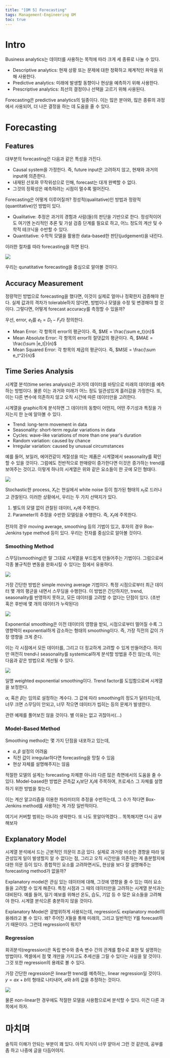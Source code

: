 ```yaml
---
title: "[OM 5] Forecasting"
tags: Management-Engineering OM
toc: true
---
```


# Intro
Business analytics는 데이터를 사용하는 목적에 따라 크게 세 종류로 나눌 수 있다.

- Descriptive analytics: 현재 상황 또는 문제에 대한 정확하고 체계적인 파악을 위해 사용한다. 
- Predictive analytics: 미래에 발생할 동향이나 현상을 예측하기 위해 사용한다.
- Prescriptive analytics: 최선의 결정이나 선택을 고르기 위해 사용된다.

Forecasting은 predictive analytics의 일종이다. 이는 많은 분야와, 많은 종류의 과정에서 사용되어, 더 나은 결정을 하는 데 도움을 줄 수 있다. 


# Forecasting
## Features
대부분의 forecasting은 다음과 같은 특성을 가진다.

- Causal system을 가정한다. 즉, future input은 고려하지 않고, 현재와 과거의 input에 의존한다.
- 내재된 산포와 무작위성으로 인해, forecast는 대개 완벽할 수 없다.
- 그것의 정확성은 예측하려는 시점이 멀수록 떨어진다.

Forecasting은 어떻게 이루어질까? 정성적(qualitative)인 방법과 정량적(quantitative)인 방법이 있다.

- Qualitative: 추정은 과거의 경험과 사람(들)의 판단을 기반으로 한다. 정성적이어도 여기엔 논리적인 추론 및 가설 검증 단계를 필요로 하고, 어느 정도의 계산 및 수학적 테크닉을 수반할 수 있다.
- Quantitative: 수학적 모델을 활용한 data-based한 판단(judgement)을 내린다.

이러한 절차를 따라 forecasting을 하면 된다.

![](/imgs/mge/om19.png)

우리는 qunatitative forecasting을 중심으로 알아볼 것이다.

## Accuracy Measurement
정량적인 방법으로 forecasting을 했다면, 이것이 실제로 얼마나 정확한지 검증해야 한다. 실제 값과의 격차가 tolerable하지 않다면, 방법이나 모델을 수정 및 변경해야 할 것이다. 그렇다면, 어떻게 forecast accuracy를 측정할 수 있을까?

우선, error, $e_t$를 $e_t = D_t - F_t$라 정의한다.

- Mean Error: 각 항목의 error의 평균이다. 즉, $ME = \frac{\sum e_t}{n}$
- Mean Absolute Error: 각 항목의 error의 절댓값의 평균이다. 즉, $MAE = \frac{\sum |e_t|}{n}$
- Mean Squared Error: 각 항목의 제곱의 평균이다. 즉, $MSE = \frac{\sum e_t^2}{n}$

## Time Series Analysis
시계열 분석(time series analysis)은 과거의 데이터를 바탕으로 미래의 데이터를 예측하는 방법이다. 물론 이는 과거와 미래가 어느 정도 일관성있게 흘러감을 가정한다. 또, 이는 다른 변수에 의존하지 않고 오직 시간에 따른 데이터만을 고려한다.

시계열을 graphic하게 분석하면 그 데이터의 동향이 어떤지, 어떤 주기성과 특징을 가지는지 한 눈에 알아볼 수 있다.

- Trend: long-term movement in data
- Seasonality: short-term regular variations in data
- Cycles: wave-like variations of more than one year's duration
- Random variation: caused by chance
- Irregular variation: caused by unusual circumstances

예를 들어, 보일러, 에어컨같이 계절성을 띠는 제품은 시계열에서 seasonality를 확인할 수 있을 것이다. 그럼에도 전반적으로 판매량이 증가한다면 이것은 증가하는 trend를 보여주는 것이고. 이렇게 하나의 시계열은 위와 같은 요소들이 한 곳에 모인 형태다.

![](/imgs/mge/om20.png)

Stochastic한 process, ${X_t}$는 현실에서 white noise 등이 첨가된 형태의 ${x_t}$로 드러나고 관찰된다. 이러한 상황에서, 우리는 두 가지 선택지가 있다.

1. 별도의 모델 없이 관찰된 데이터, ${x_t}$에 주목한다.
2. Parameter의 추정을 수반한 모델링을 수행한다. 즉, ${X_t}$에 주목한다.

전자의 경우 moving average, smoothing 등의 기법이 있고, 후자의 경우 Box-Jenkins type method 등이 있다. 우리는 전자를 중심으로 알아볼 것이다.

### Smoothing Method
스무딩(smoothing)은 말 그대로 시계열을 부드럽게 만들어주는 기법이다. 그럼으로써 각종 불규칙한 변동을 완화시킬 수 있다는 점에서 유용하다.

![](/imgs/mge/om21.png)

가장 간단한 방법은 simple moving average 기법이다. 특정 시점으로부터 최근 데이터 몇 개의 평균을 내면서 스무딩을 수행한다. 이 방법은 간단하지만, trend, seasonality를 반영하지 못하고, 모든 데이터를 고려할 수 없다는 단점이 있다. (초반 혹은 후반에 몇 개의 데이터가 누락된다)

![](/imgs/mge/om22.png)

Exponential smoothing은 이전 데이터의 영향을 받되, 시점으로부터 멀어질 수록 그 영향력이 exponential하게 감소하는 형태의 smoothing이다. 즉, 가장 직전의 값이 가장 영향을 크게 준다.

이는 각 시점에서 모든 데이터를, 그리고 더 정교하게 고려할 수 있게 만들어준다. 하지만 여전히 trend나 seasonality를 systemical하게 분석할 방법을 주진 않는데, 이는 다음과 같은 방법으로 개선될 수 있다.

![](/imgs/mge/om23.png)

일명 weighted exponential smoothing이다. Trend factor를 도입함으로써 시계열을 보정한다.

$\alpha$, 혹은 $\beta$는 임의로 설정하는 계수다. 그 값에 따라 smoothing의 정도가 달라지는데, 너무 크면 스무딩이 안되고, 너무 작으면 데이터가 씹히는 등의 문제가 발생한다.

관련 예제를 풀어보진 않을 것이다. 별 이유는 없고 귀찮아서(...)

### Model-Based Method
Smoothing method는 몇 가지 단점을 내포하고 있는데,

- $\alpha, \beta$ 설정의 어려움
- 직전 값이 irregular하다면 forecasting을 망칠 수 있음
- 현상 자체를 설명해주지는 않음

적절한 모델의 설계는 forecasting 자체뿐 아니라 다른 많은 측면에서의 도움을 줄 수 있다. Model-based한 방법은 관측값 ${x_t}$보단 ${X_t}$에 주목하여, 프로세스 그 자체를 설명하기 위한 방법을 찾는다.

이는 계산 알고리즘을 이용한 파라미터의 추정을 수반하는데, 그 수가 적다면 Box-Jenkins method를 사용하는 게 가장 일반적이다.

여기서 커버할 범위는 아니라 생략한다. 또 나도 못알아먹겠다... 똑똑해지면 다시 공부해보자

## Explanatory Model
시계열 분석에서 드는 근본적인 의문이 조금 있다. 실제로 과거랑 비슷한 경향을 따라 일관성있게 일이 발생할지 알 수 없다는 점, 그리고 오직 시간만을 의존하는 게 충분할지에 대한 의문 등이 있다. 종합적인 요소를 고려하면서도, 현상을 보다 잘 설명해주는 forecasting method가 없을까?

Explanatory model은 관심 있는 데이터에 대해, 그것에 영향을 줄 수 있는 여러 요소들을 고려할 수 있게 해준다. 특정 시점과 그 때의 데이터만을 고려하는 시계열 분석과는 대비된다. 예를 들어, 일기 예보를 위해선 온도, 습도, 기압 등 수 많은 요소들을 고려해야 한다. 시계열 분석으론 충분하지 않을 것이다.

Explanatory Model은 광범위하게 사용되는데, regression도 explanatory model의 용례라고 볼 수 있다. 왜? 주어진 $X$들을 통해 미래의, 그리고 일반적인 $Y$를 forecast하기 때문이다. 그런데 regression이 뭐지?

### Regression
회귀분석(regression)은 독립 변수와 종속 변수 간의 관계를 함수로 표현 및 설명하는 방법이다. 엑셀에서 점 몇 개만을 가지고도 추세선을 그릴 수 있다는 사실을 알 것이다. 그것 또한 regression의 용례로 볼 수 있다.

가장 간단한 regression은 linear한 trend를 예측하는, linear regression일 것이다. $y = ax + b$의 형태로 나타내어, $a$와 $b$의 값을 추정하는 것이다.

![](/imgs/mge/om24.png)

물론 non-linear한 경우에도 적절한 모델을 사용함으로써 분석할 수 있다. 이건 다른 과목에서 하자.


# 마치며
솔직히 이해가 안되는 부분이 꽤 있다. 아직 지식이 너무 얕아서 그런 것 같은데, 공부를 좀 하고 나중에 글을 다듬어야지.
